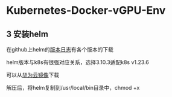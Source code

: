 # Kubernetes-Docker-vGPU-Env

## 3 安装helm
在github上helm的[版本日志](https://github.com/helm/helm/releases)有各个版本的下载

helm版本与k8s有很强对应关系，选择3.10.3适配k8s v1.23.6

可以从[华为云镜像](https://mirrors.huaweicloud.com/helm)下载

解压后，将helm复制到/usr/local/bin目录中，chmod +x
